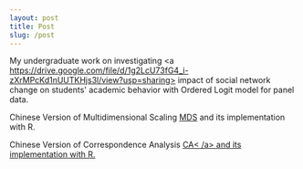 ```yaml
---
layout: post
title: Post
slug: /post
---
```


My undergraduate work on investigating  <a https://drive.google.com/file/d/1g2LcU73fG4_i-zXrMPcKd1nUUTKHjs3l/view?usp=sharing>  impact of social network change on students' academic behavior </a> with Ordered Logit model for panel data.

Chinese Version of Multidimensional Scaling <a href="https://www.jianshu.com/p/39332c72828e">MDS</a> and its implementation with R.


Chinese Version of Correspondence Analysis <a href="https://www.jianshu.com/p/8f1aa3770c61"> CA< /a> and its implementation with R.

